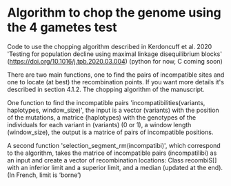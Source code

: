 # Algorithm to chop the genome using the 4 gametes test
Code to use the chopping algorithm described in Kerdoncuff et al. 2020 'Testing for population decline using maximal linkage disequilibrium blocks' (https://doi.org/10.1016/j.tpb.2020.03.004) (python for now, C coming soon)

There are two main functions, one to find the pairs of incompatible sites and one to locate (at best) the recombination points. If you want more details it's described in section 4.1.2. The chopping algorithm of the manuscript.

One function to find the incompatible pairs 'incompatibilities(variants, haplotypes, window_size)', the input is a vector (variants) with the position of the mutations, a matrice (haplotypes) with the genotypes of the individuals for each variant in (variants) (0 or 1), a window length (window_size), the output is a matrice of pairs of incompatible positions.

A second function 'selection_segment_rm(incompatibi)', which correspond to the algorithm, takes the matrice of incompatible pairs (incompatilibi) as an input and create a vector of recombination locations:  Class recombiS[] with an inferior limit and a superior limit, and a median (updated at the end). (In French, limit is ‘borne’)

